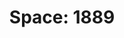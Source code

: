 ﻿---
title: "Space: 1889"
permalink: periodes_946.html
layout: periode
dataInici: 1889
sidebar: periodes
pares:
  - id: 627
    title: "Steampunk"

fills:
jocsPrincipals:
jocsEscenaris:
  - title: "Sky Galleons of Mars"
    bggId: 5559
    dataInici: 
    dataFi: 

jocsEpoca:
jocsEpocaEscenaris:
---
